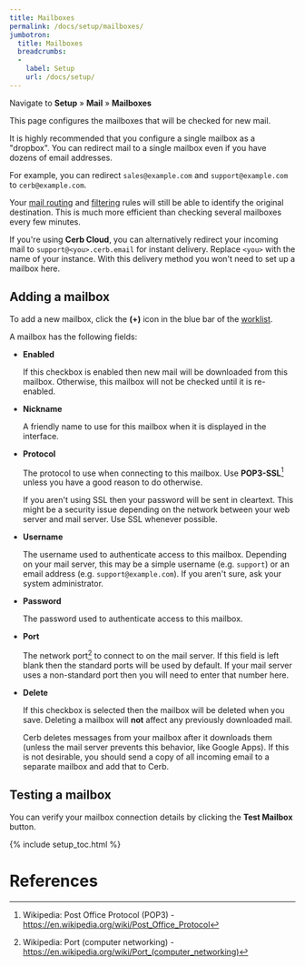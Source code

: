 ```yaml
---
title: Mailboxes
permalink: /docs/setup/mailboxes/
jumbotron:
  title: Mailboxes
  breadcrumbs:
  - 
    label: Setup
    url: /docs/setup/
---
```


Navigate to **Setup** &raquo; **Mail** &raquo; **Mailboxes**

This page configures the mailboxes that will be checked for new mail.

It is highly recommended that you configure a single mailbox as a "dropbox".  You can redirect mail to a single mailbox even if you have dozens of email addresses.

For example, you can redirect `sales@example.com` and `support@example.com` to `cerb@example.com`.

Your <a href="/docs/mail-routing/">mail routing</a> and <a href="/docs/mail-filtering/">filtering</a> rules will still be able to identify the original destination.  This is much more efficient than checking several mailboxes every few minutes.

<div class="cerb-box note">
	<p>If you're using <b>Cerb Cloud</b>, you can alternatively redirect your incoming mail to <code>support@&lt;you&gt;.cerb.email</code> for instant delivery. Replace <code>&lt;you&gt;</code> with the name of your instance. With this delivery method you won't need to set up a mailbox here.</p>
</div>

## Adding a mailbox

To add a new mailbox, click the **(+)** icon in the blue bar of the [worklist](/docs/workspaces/#worklist).

A mailbox has the following fields:

- **Enabled**
	
	If this checkbox is enabled then new mail will be downloaded from this mailbox.  Otherwise, this mailbox will not be checked until it is re-enabled.
	
- **Nickname**
	
	A friendly name to use for this mailbox when it is displayed in the interface.
	
- **Protocol**
	
	The protocol to use when connecting to this mailbox.  Use **POP3-SSL**[^pop3] unless you have a good reason to do otherwise.
	
	<div class="cerb-box warning">
		<p>If you aren't using SSL then your password will be sent in cleartext.  This might be a security issue depending on the network between your web server and mail server.  Use SSL whenever possible.</p>
	</div>
	
- **Username**
	
	The username used to authenticate access to this mailbox.  Depending on your mail server, this may be a simple username (e.g. `support`) or an email address (e.g. `support@example.com`).  If you aren't sure, ask your system administrator.
	
- **Password**
	
	The password used to authenticate access to this mailbox.
	
- **Port**
	
	The network port[^port] to connect to on the mail server.  If this field is left blank then the standard ports will be used by default.  If your mail server uses a non-standard port then you will need to enter that number here.
	
- **Delete**
	
	If this checkbox is selected then the mailbox will be deleted when you save.  Deleting a mailbox will **not** affect any previously downloaded mail.

	<div class="cerb-box warning">
		<p>Cerb deletes messages from your mailbox after it downloads them (unless the mail server prevents this behavior, like Google Apps). If this is not desirable, you should send a copy of all incoming email to a separate mailbox and add that to Cerb.</p>
	</div>

## Testing a mailbox

You can verify your mailbox connection details by clicking the **Test Mailbox** button.

{% include setup_toc.html %}

# References

[^pop3]: Wikipedia: Post Office Protocol (POP3) - <https://en.wikipedia.org/wiki/Post_Office_Protocol>
[^port]: Wikipedia: Port (computer networking) - <https://en.wikipedia.org/wiki/Port_(computer_networking)>